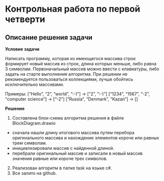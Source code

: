 # Контрольная работа по первой четверти #

## Описание решения задачи ##

**Условие задачи**

Написать программу, которая из имеющегося массива строк формирует новый массив из строк, длина которых меньше, либо равна 3 символам. Первоначальный массив можно ввести с клавиатуры, либо задать на старте выполнения алгоритма. При решении не рекомендуется пользоваться коллекциями, лучше обойтись исключительно массивами.

Примеры:
[“Hello”, “2”, “world”, “:-)”] → [“2”, “:-)”]
[“1234”, “1567”, “-2”, “computer science”] → [“-2”]
[“Russia”, “Denmark”, “Kazan”] → []

**Решение**

1. Составлена блок-схема алгоритма решения в файле BlockDiagram.drawio
- сначала нашли длину итогового массива путем перебора оригинального массива и нахождение элементов короче или равных трем символам.
- инициализировали массив с найденной длиной.
- перебрали оригинальный массив и записали в новый массив значения равные или короче трех символов.

2. Реализован алгоритм в папке task на языке c#.
3. Все залито на github.
